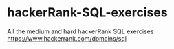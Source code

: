 # hackerRank-SQL-exercises
All the medium and hard hackerRank SQL exercises
https://www.hackerrank.com/domains/sql

